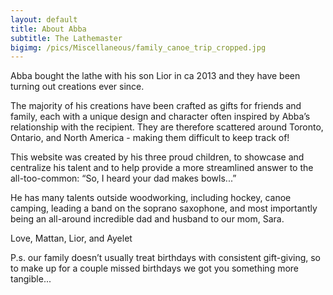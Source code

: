 ```yaml
---
layout: default
title: About Abba
subtitle: The Lathemaster
bigimg: /pics/Miscellaneous/family_canoe_trip_cropped.jpg
---
```


Abba bought the lathe with his son Lior in ca 2013 and they have been turning out creations ever since.

The majority of his creations have been crafted as gifts for friends and family, each with a unique design and character often inspired by Abba’s relationship with the recipient. They are therefore scattered around Toronto, Ontario, and North America - making them difficult to keep track of!

This website was created by his three proud children, to showcase and centralize his talent and to help provide a more streamlined answer to the all-too-common: “So, I heard your dad makes bowls...”

He has many talents outside woodworking, including hockey, canoe camping, leading a band on the soprano saxophone, and most importantly being an all-around incredible dad and husband to our mom, Sara. 

Love,
Mattan, Lior, and Ayelet 

P.s. our family doesn’t usually treat birthdays with consistent gift-giving, so to make up for a couple missed birthdays we got you something more tangible...